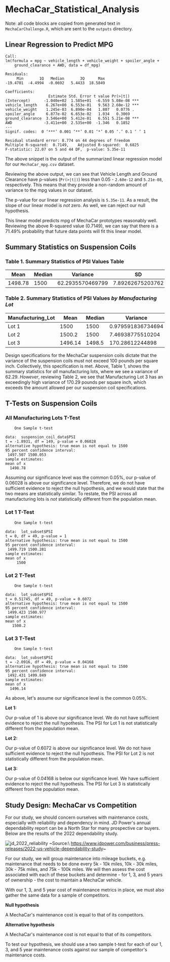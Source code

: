 # MechaCar_Statistical_Analysis

Note: all code blocks are copied from generated text in `MechaCarChallenge.R`, which are sent to the `outputs` directory.

## Linear Regression to Predict MPG

    Call:
    lm(formula = mpg ~ vehicle_length + vehicle_weight + spoiler_angle + 
        ground_clearance + AWD, data = df_mpg)

    Residuals:
         Min       1Q   Median       3Q      Max 
    -19.4701  -4.4994  -0.0692   5.4433  18.5849 

    Coefficients:
                       Estimate Std. Error t value Pr(>|t|)    
    (Intercept)      -1.040e+02  1.585e+01  -6.559 5.08e-08 ***
    vehicle_length    6.267e+00  6.553e-01   9.563 2.60e-12 ***
    vehicle_weight    1.245e-03  6.890e-04   1.807   0.0776 .  
    spoiler_angle     6.877e-02  6.653e-02   1.034   0.3069    
    ground_clearance  3.546e+00  5.412e-01   6.551 5.21e-08 ***
    AWD              -3.411e+00  2.535e+00  -1.346   0.1852    
    ---
    Signif. codes:  0 ‘***’ 0.001 ‘**’ 0.01 ‘*’ 0.05 ‘.’ 0.1 ‘ ’ 1

    Residual standard error: 8.774 on 44 degrees of freedom
    Multiple R-squared:  0.7149,    Adjusted R-squared:  0.6825 
    F-statistic: 22.07 on 5 and 44 DF,  p-value: 5.35e-11

The above snippet is the output of the summarized linear regression model for our `MechaCar_mpg.csv` dataset.

Reviewing the above output, we can see that Vehicle Length and Ground Clearance have p-values (`Pr(>|t|)`) less than 0.05 - `2.60e-12` and `5.21e-08`, respectively. This means that they provide a non-random amount of variance to the mpg values in our dataset.

The p-value for our linear regression analysis is `5.35e-11`. As a result, the slope of our linear model is *not* zero. As well, we can reject our null hypothesis.

This linear model predicts mpg of MechaCar prototypes reasonably well. Reviewing the above R-squared value (0.7149), we can say that there is a 71.49% probability that future data points will fit this linear model.

## Summary Statistics on Suspension Coils

### Table 1. Summary Statistics of PSI Values Table

| Mean    | Median | Variance         | SD               |
|---------|--------|------------------|------------------|
| 1498.78 | 1500   | 62.2935570469799 | 7.89262675203762 |

### Table 2. Summary Statistics of PSI Values *by Manufacturing Lot*

| Manufacturing_Lot | Mean    | Median | Variance          | SD                |
|-------------------|---------|--------|-------------------|-------------------|
| Lot 1             | 1500    | 1500   | 0.979591836734694 | 0.989743318610787 |
| Lot 2             | 1500.2  | 1500   | 7.46938775510204  | 2.73301806710128  |
| Lot 3             | 1496.14 | 1498.5 | 170.28612244898   | 13.0493724925369  |

Design specifications for the MechaCar suspension coils dictate that the variance of the suspension coils must not exceed 100 pounds per square inch. Collectively, this specification is met. Above, Table 1, shows the summary statistics for *all* manufacturing lots, where we see a variance of 62.29. *However*, reviewing Table 2, we see that Manufacturing Lot 3 has an exceedingly high variance of 170.29 pounds per square inch, which exceeds the amount allowed per our suspension coil specifications.

## T-Tests on Suspension Coils

### All Manufacturing Lots T-Test

        One Sample t-test

    data:  suspension_coil_data$PSI
    t = -1.8931, df = 149, p-value = 0.06028
    alternative hypothesis: true mean is not equal to 1500
    95 percent confidence interval:
     1497.507 1500.053
    sample estimates:
    mean of x 
      1498.78 

Assuming our significance level was the common 0.05%, our p-value of 0.06028 is above our significance level. Therefore, we do not have sufficient evidence to reject the null hypothesis, and we would state that the two means are statistically similar. To restate, the PSI across all manufacturing lots is *not* statistically different from the population mean.

### Lot 1 T-Test

        One Sample t-test

    data:  lot_subset$PSI
    t = 0, df = 49, p-value = 1
    alternative hypothesis: true mean is not equal to 1500
    95 percent confidence interval:
     1499.719 1500.281
    sample estimates:
    mean of x 
         1500 

### Lot 2 T-Test

        One Sample t-test

    data:  lot_subset$PSI
    t = 0.51745, df = 49, p-value = 0.6072
    alternative hypothesis: true mean is not equal to 1500
    95 percent confidence interval:
     1499.423 1500.977
    sample estimates:
    mean of x 
       1500.2 

### Lot 3 T-Test

        One Sample t-test

    data:  lot_subset$PSI
    t = -2.0916, df = 49, p-value = 0.04168
    alternative hypothesis: true mean is not equal to 1500
    95 percent confidence interval:
     1492.431 1499.849
    sample estimates:
    mean of x 
      1496.14 

As above, let's assume our significance level is the common 0.05%.

**Lot 1:**

Our p-value of 1 is above our significance level. We do not have sufficient evidence to reject the null hypothesis. The PSI for Lot 1 is not statistically different from the population mean.

**Lot 2:**

Our p-value of 0.6072 is above our significance level. We do not have sufficient evidence to reject the null hypothesis. The PSI for Lot 2 is not statistically different from the population mean.

**Lot 3:**

Our p-value of 0.04168 is below our significance level. We have sufficient evidence to reject the null hypothesis. The PSI for Lot 3 is statistically different from the population mean.

## Study Design: MechaCar vs Competition

For our study, we should concern ourselves with maintenance costs, especially with reliability and dependency in mind. JD Power's annual dependability report can be a North Star for many prospective car buyers. Below are the results of the 2022 dependability study.

![jd_2022_reliability](https://www.jdpower.com/sites/default/files/styles/large/public/image/2022-02/2022010a.JPG?itok=z4MTxG3y) ~Source:\ <https://www.jdpower.com/business/press-releases/2022-us-vehicle-dependability-study>~

For our study, we will group maintenance into mileage buckets, e.g. maintenance that needs to be done every 5k - 10k miles, 10k - 30k miles, 30k - 75k miles, and 75k - 100k miles. We will then assess the cost associated with each of these buckets and determine - for 1, 3, and 5 years of ownership - the cost to maintain a MechaCar vehicle. 

With our 1, 3, and 5 year cost of maintenance metrics in place, we must also gather the same data for a sample of competitors. 

**Null hypothesis**

A MechaCar's maintenance cost is equal to that of its competitors. 

**Alternative hypothesis** 

A MechaCar's maintenance cost is not equal to that of its competitors.

To test our hypothesis, we should use a two sample t-test for each of our 1, 3, and 5 year maintenance costs against our sample of competitor's maintenance costs.
